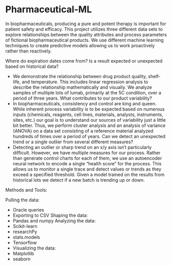 # Pharmaceutical-ML

In biopharmaceuticals, producing a pure and potent therapy is important for patient safety and efficacy. This project utilizes three different data sets to explore relationships between the quality attributes and process parameters of fictional biopharmaceutical products.  We use different machine learning techniques to create predictive models allowing us to work proactively rather than reactively.
 
Where do expiration dates come from?  Is a result expected or unexpected based on historical data? 
- We demonstrate the relationship between drug product quality, shelf-life, and temperature.  This includes linear regression analysis to describe the relationship mathematically and visually. We analyze samples of multiple lots of lumab, primarily at the 5C condition, over a period of three years.
What contributes to our product variability?
- In biopharmaceuticals, consistency and control are king and queen.  While inherent process variability is to be expected based on numerous inputs (chemicals, reagents, cell lines, materials, analysts, instruments, sites, etc.) our goal is to understand our sources of variability just a little bit better.  Thus, we perform cluster analysis and an analysis of variance (ANOVA) on a data set consisting of a reference material analyzed hundreds of times over a period of years.
Can we detect an unexpected trend or a single outlier from several different measures?
- Detecting an outlier or sharp trend on an x/y axis isn’t particularly difficult.  However, we have multiple measures for our process. Rather than generate control charts for each of them, we use an autoencoder neural network to encode a single “health score” for the process.  This allows us to monitor a single trace and detect values or trends as they exceed a specified threshold.  Given a model trained on the results from historical lots we detect if a new batch is trending up or down.

Methods and Tools:
 
Pulling the data:
- Oracle queries
- Exporting to CSV
Shaping the data:
- Pandas and numpy
Analyzing the data:
- Scikit-learn
- researchPy
- stats.models
- Tensorflow
- Visualizing the data:
- Matplotlib
- seaborn
